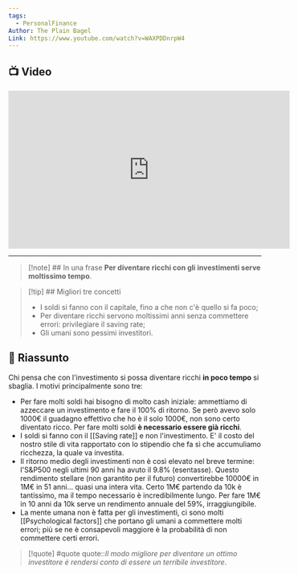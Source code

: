 ```yaml
---
tags:
  - PersonalFinance
Author: The Plain Bagel
Link: https://www.youtube.com/watch?v=WAXPDDnrpW4
---
```

## 📺 Video
<div class="iframe-container">
  <iframe width="560" height="315" src="https://www.youtube.com/embed/WAXPDDnrpW4" title="YouTube video player" frameborder="0" allow="accelerometer; autoplay; clipboard-write; encrypted-media; gyroscope; picture-in-picture" allowfullscreen></iframe>
</div>

---

> [!note] ## In una frase
> **Per diventare ricchi con gli investimenti serve moltissimo tempo**.

> [!tip] ## Migliori tre concetti
> - I soldi si fanno con il capitale, fino a che non c'è quello si fa poco;
> - Per diventare ricchi servono moltissimi anni senza commettere errori: privilegiare il saving rate;
> - Gli umani sono pessimi investitori.

## 📒 Riassunto
Chi pensa che con l'investimento si possa diventare ricchi **in poco tempo** si sbaglia. 
I motivi principalmente sono tre:
* Per fare molti soldi hai bisogno di molto cash iniziale: ammettiamo di azzeccare un investimento e fare il 100% di ritorno. Se però avevo solo 1000€ il guadagno effettivo che ho è il solo 1000€, non sono certo diventato ricco. Per fare molti soldi **è necessario essere già ricchi**.
* I soldi si fanno con il [[Saving rate]] e non l'investimento. E' il costo del nostro stile di vita rapportato con lo stipendio che fa sì che accumuliamo ricchezza, la quale va investita.
* Il ritorno medio degli investimenti non è così elevato nel breve termine: l'S&P500 negli ultimi 90 anni ha avuto il 9.8% (esentasse). Questo rendimento stellare (non garantito per il futuro) convertirebbe 10000€ in 1M€ in 51 anni… quasi una intera vita. Certo 1M€ partendo da 10k è tantissimo, ma il tempo necessario è incredibilmente lungo. Per fare 1M€ in 10 anni da 10k serve un rendimento annuale del 59%, irraggiungibile.
* La mente umana non è fatta per gli investimenti, ci sono molti [[Psychological factors]] che portano gli umani a commettere molti errori; più se ne è consapevoli maggiore è la probabilità di non commettere certi errori.
> [!quote] #quote
> quote::*Il modo migliore per diventare un ottimo investitore è rendersi conto di essere un terribile investitore*.